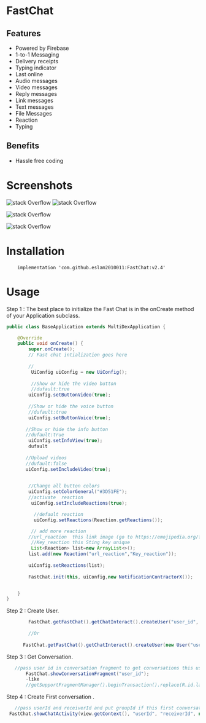 # FastChat


## Features
- Powered by Firebase
- 1-to-1 Messaging
- Delivery receipts
- Typing indicator
- Last online
- Audio messages
- Video messages
- Reply messages
- Link messages
- Text messages
- File Messages
- Reaction 
- Typing

## Benefits
 - Hassle free coding



# Screenshots

 ![stack Overflow](https://scontent.fcai20-4.fna.fbcdn.net/v/t1.15752-9/241004658_2949826991945775_4212666001145548843_n.jpg?_nc_cat=107&ccb=1-5&_nc_sid=ae9488&_nc_eui2=AeF2OXBvDv_W-Ue_CSGAUpA8IFuF1UZo2D0gW4XVRmjYPciYlb4hcFQXPDbAtXOKDRFOzqrSL1TpM-EhJ2XeBzT2&_nc_ohc=wCZU5QBrijUAX9EcyYo&_nc_ht=scontent.fcai20-4.fna&oh=f9f0b46e105d01e8c1a630d19e873279&oe=6156F338)
![stack Overflow](https://scontent.fcai20-4.fna.fbcdn.net/v/t1.15752-9/241159576_559584655460376_3607386523307528977_n.jpg?_nc_cat=106&ccb=1-5&_nc_sid=ae9488&_nc_eui2=AeGmzJ84SzLpPuvvzsU7DPjxwcLOMYXPqXDBws4xhc-pcO8fVXiWSYY7Qk7GVPJiTqd89pCZv2KhWYqfEJ2nmL4d&_nc_ohc=4yvY70akuHMAX9ZpS6X&tn=FjFhx3Ta03IebPj8&_nc_ht=scontent.fcai20-4.fna&oh=bc06e36947aa519d233a9abbeaaeae07&oe=6153B328)

![stack Overflow](https://scontent.fcai20-4.fna.fbcdn.net/v/t1.15752-9/241043273_3147401568827902_7968897454293483005_n.jpg?_nc_cat=111&ccb=1-5&_nc_sid=ae9488&_nc_eui2=AeEp7hsPERCikoFieePwX6bunR_ye0tdQtCdH_J7S11C0Gq2sYTyISvZ1l8oOOIE7CwMv4EkmIUAE91NokA614I9&_nc_ohc=jV0iYh6wGNMAX8a0tVb&tn=FjFhx3Ta03IebPj8&_nc_ht=scontent.fcai20-4.fna&oh=818dd2f25694651841e506b3bb2ae0ea&oe=61560302)

![stack Overflow](https://scontent.fcai20-4.fna.fbcdn.net/v/t1.15752-9/241119080_1252716121867864_9190347114298855021_n.jpg?_nc_cat=106&ccb=1-5&_nc_sid=ae9488&_nc_eui2=AeFsetIkOm6fjJC07KhCWNuxVttNCBs8XUBW200IGzxdQAHmDaitiPJURJj10rjbliYTYPso7BygMr-l0-bPA9OF&_nc_ohc=BVB1EXRe1X4AX9oGrqe&_nc_ht=scontent.fcai20-4.fna&oh=2512734ad2698c1707da2d615016b8c2&oe=61569AB9)

# Installation

```
    implementation 'com.github.eslam2010011:FastChat:v2.4'

```


# Usage
Step 1 : The best place to initialize the Fast Chat is in the onCreate method of your Application subclass.
```java
public class BaseApplication extends MultiDexApplication {

    @Override
    public void onCreate() {
        super.onCreate();
        // Fast chat intialization goes here
        
        //
         UiConfig uiConfig = new UiConfig();
         
         //Show or hide the video button 
         //dufault:true
        uiConfig.setButtonVideo(true);
        
        //Show or hide the voice button 
        //dufault:true
        uiConfig.setButtonVoice(true);
        
       //Show or hide the info button 
       //dufault:true
        uiConfig.setInfoView(true);
        dufault
       
       //Upload videos
       //dufault:false
       uiConfig.setIncludeVideo(true);

                
        //Change all button colors
        uiConfig.setColorGeneral("#3D51FE");
        //activate  reaction 
         uiConfig.setIncludeReactions(true);

          //default reaction
          uiConfig.setReactions(Reaction.getReactions());

         // add more reaction 
        //url_reaction  this link image (go to https://emojipedia.org/facebook/   and copy link any reaction image and pass to url_reaction  )
         //Key_reaction this Sting key unique 
         List<Reaction> list=new ArrayList<>();
        list.add(new Reaction("url_reaction","Key_reaction"));
        
        uiConfig.setReactions(list);
        
        FastChat.init(this, uiConfig,new NotificationContractorX());


    }
}
```


Step 2 : Create User.
```java
        FastChat.getFastChat().getChatInteract().createUser("user_id", "userName");
        
        //Or
        
      FastChat.getFastChat().getChatInteract().createUser(new User("userName","userId","userProfile","userEmail"));

```

Step 3 : Get Conversation.
```java
   //pass user id in conversation fragment to get conversations this user
       FastChat.showConversationFragment("user_id");
       -like
       //getSupportFragmentManager().beginTransaction().replace(R.id.layout, FastChat.showConversationFragment("2")).commit();

```

Step 4 : Create First conversation .
```java
   //pass userId and receiverId and put groupId if this first conversation
 FastChat.showChatActivity(view.getContext(), "userId", "receiverId", null);
```



